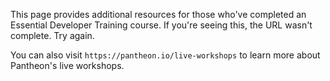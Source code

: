 This page provides additional resources for those who've completed an Essential Developer Training course. If you're seeing this, the URL wasn't complete. Try again.

You can also visit `https://pantheon.io/live-workshops` to learn more about Pantheon's live workshops.
